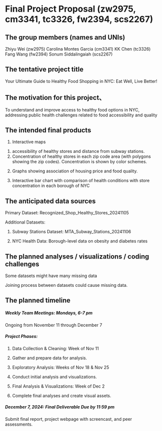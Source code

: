 Final Project Proposal (zw2975, cm3341, tc3326, fw2394, scs2267)
================

## The group members (names and UNIs)

Zhiyu Wei (zw2975) Carolina Montes Garcia (cm3341) KK Chen (tc3326) Fang
Wang (fw2394) Sonum Siddalingaiah (scs2267)

## The tentative project title

Your Ultimate Guide to Healthy Food Shopping in NYC: Eat Well, Live
Better!

## The motivation for this project、

To understand and improve access to healthy food options in NYC,
addressing public health challenges related to food accessibility and
quality

## The intended final products

1.  Interactive maps

<!-- -->

1.  accessibility of healthy stores and distance from subway stations.
2.  Concentration of healthy stores in each zip code area (with polygons
    showing the zip codes). Concentration is shown by color schemes.

<!-- -->

2.  Graphs showing association of housing price and food quality.

3.  Interactive bar chart with comparison of health conditions with
    store concentration in each borough of NYC

## The anticipated data sources

Primary Dataset: Recognized_Shop_Healthy_Stores_20241105

Additional Datasets:

1.  Subway Stations Dataset: MTA_Subway_Stations_20241106

2.  NYC Health Data: Borough-level data on obesity and diabetes rates

## The planned analyses / visualizations / coding challenges

Some datasets might have many missing data

Joining process between datasets could cause missing data.

## The planned timeline

##### Weekly Team Meetings: Mondays, 6-7 pm

Ongoing from November 11 through December 7

##### Project Phases:

1.  Data Collection & Cleaning: Week of Nov 11

2.  Gather and prepare data for analysis.

3.  Exploratory Analysis: Weeks of Nov 18 & Nov 25

4.  Conduct initial analysis and visualizations.

5.  Final Analysis & Visualizations: Week of Dec 2

6.  Complete final analyses and create visual assets.

##### December 7, 2024: Final Deliverable Due by 11:59 pm

Submit final report, project webpage with screencast, and peer
assessments.
